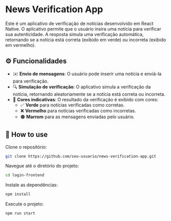 # News Verification App

<p>
  Este é um aplicativo de verificação de notícias desenvolvido em React Native. O aplicativo permite que o usuário insira uma notícia para verificar sua autenticidade. A resposta simula uma verificação automática, retornando se a notícia está correta (exibido em verde) ou incorreta (exibido em vermelho).

## ⚙️ Funcionalidades

- ✉️ **Envio de mensagens**: O usuário pode inserir uma notícia e enviá-la para verificação.
- 🔍 **Simulação de verificação**: O aplicativo simula a verificação da notícia, retornando aleatoriamente se a notícia está correta ou incorreta.
- 🎨 **Cores indicativas**: O resultado da verificação é exibido com cores:
  - ✅ **Verde** para notícias verificadas como corretas.
  - ❌ **Vermelho** para notícias verificadas como incorretas.
  - 🟤 **Marrom** para as mensagens enviadas pelo usuário.

## 🚀 How to use

Clone o repositório:
```sh
git clone https://github.com/seu-usuario/news-verification-app.git
```

Navegue até o diretório do projeto:
```sh
cd login-frontend
```

Instale as dependências:
```sh
npm install
```

Execute o projeto:
```sh
npm run start
```

